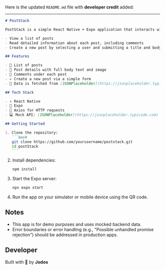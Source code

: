 Here is the updated `README.md` file with **developer credit** added:

---

````markdown
# PostStack

PostStack is a simple React Native + Expo application that interacts with mock data from [JSONPlaceholder](https://jsonplaceholder.typicode.com). It demonstrates how to build a basic post management system where users can:

- View a list of posts
- Read detailed information about each post, including comments
- Create a new post by selecting a user and submitting a title and body

## Features

- 📰 List of posts
- 👀 Post details with full body text and image
- 💬 Comments under each post
- ✍️ Create a new post via a simple form
- 🔄 Data is fetched from [JSONPlaceholder](https://jsonplaceholder.typicode.com)

## Tech Stack

- ⚛️ React Native
- 🚀 Expo
- 🧪 Axios for HTTP requests
- 💻 Mock API: [JSONPlaceholder](https://jsonplaceholder.typicode.com)

## Getting Started

1. Clone the repository:
   ```bash
   git clone https://github.com/yourusername/poststack.git
   cd postStack
   ```
````

2. Install dependencies:

   ```bash
   npm install
   ```

3. Start the Expo server:

   ```bash
   npx expo start
   ```

4. Run the app on your simulator or mobile device using the QR code.

## Notes

- This app is for demo purposes and uses mocked backend data.
- Error boundaries or error handling (e.g., "Possible unhandled promise rejection") should be addressed in production apps.

## Developer

Built with 🤝 by **Jodos**
